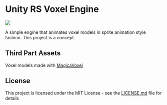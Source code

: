 # Unity RS Voxel Engine

<img src="https://img.shields.io/badge/ver-0.0.5--alpha-red.svg"></img>

A simple engine that animates voxel models in sprite animation style fashion. This project is a concept.

## Third Part Assets
Voxel models made with [MagicaVoxel](https://ephtracy.github.io/)


## License

This project is licensed under the MIT License - see the [LICENSE.md](LICENSE.md) file for details